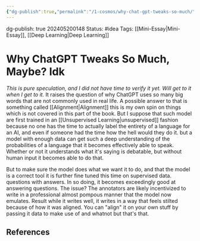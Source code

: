 ```yaml
---
{"dg-publish":true,"permalink":"/1-cosmos/why-chat-gpt-tweaks-so-much/"}
---
```


 dg-publish: true
202405200148
Status: #idea
Tags: [[Mini-Essay\|Mini-Essay]], [[Deep Learning\|Deep Learning]]
# Why ChatGPT Tweaks So Much, Maybe? Idk
*This is pure speculation, and I did not have time to verify it yet. Will get to it when I get to it.*
It raises the question of why ChatGPT uses so many big words that are not commonly used in real life. A possible answer to that is something called [[Alignment\|Alignment]] this is my own spin on things which is not covered in this part of the book. But I suppose that such model are first trained in an [[Unsupervised Learning\|unsupervised]] fashion because no one has the time to actually label the entirety of a language for an AI, and even if someone had the time how the hell would they do it. but a model with enough data can get such a deep understanding of the probabilities of a language that it becomes effectively able to speak. Whether or not it understands what it's saying is debatable, but without human input it becomes able to do that. 

But to make sure the model does what we want it to do, and that the model is a correct tool it is further fine tuned this time on supervised data. questions with answers. In so doing, it becomes exceedingly good at answering questions. The issue? The annotators are likely incentivized to write in a professional almost pompous manner that the model now emulates. Result while it writes well, it writes in a way that feels stilted because of how it was aligned. You can "align" it on your own stuff by passing it data to make use of and whatnot but that's that.

## References
